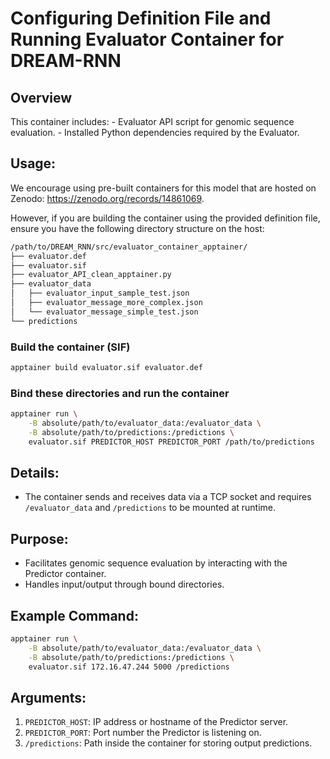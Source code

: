# Configuring Definition File and Running Evaluator Container for DREAM-RNN

## Overview

This container includes:
    - Evaluator API script for genomic sequence evaluation.
    - Installed Python dependencies required by the Evaluator.

## **Usage:**

We encourage using pre-built containers for this model that are hosted on Zenodo: <https://zenodo.org/records/14861069>.

However, if you are building the container using the provided definition file, ensure you have the following directory structure on the host:

```bash
/path/to/DREAM_RNN/src/evaluator_container_apptainer/
├── evaluator.def
├── evaluator.sif
├── evaluator_API_clean_apptainer.py
├── evaluator_data
│   ├── evaluator_input_sample_test.json
│   ├── evaluator_message_more_complex.json
│   └── evaluator_message_simple_test.json
└── predictions
```

### Build the container (SIF)

```bash
apptainer build evaluator.sif evaluator.def
```

### Bind these directories and run the container

```bash
apptainer run \
    -B absolute/path/to/evaluator_data:/evaluator_data \
    -B absolute/path/to/predictions:/predictions \
    evaluator.sif PREDICTOR_HOST PREDICTOR_PORT /path/to/predictions
```

## **Details:**

- The container sends and receives data via a TCP socket and requires `/evaluator_data` and `/predictions` to be mounted at runtime.

## **Purpose:**

- Facilitates genomic sequence evaluation by interacting with the Predictor container.
- Handles input/output through bound directories.

## **Example Command:**

```bash
apptainer run \
    -B absolute/path/to/evaluator_data:/evaluator_data \
    -B absolute/path/to/predictions:/predictions \
    evaluator.sif 172.16.47.244 5000 /predictions
```

## **Arguments:**

1. `PREDICTOR_HOST`: IP address or hostname of the Predictor server.
2. `PREDICTOR_PORT`: Port number the Predictor is listening on.
3. `/predictions`: Path inside the container for storing output predictions.
